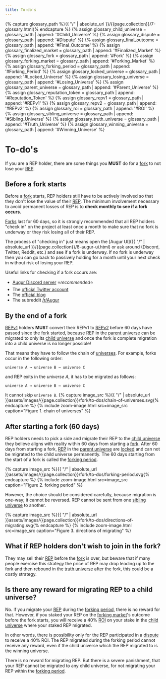 ```yaml
---
title: To-do's
---
```

{% capture glossary_path %}{{ "/" | absolute_url }}/{{page.collection}}/7-glossary.html{% endcapture %}
{% assign glossary_child_universe = glossary_path | append: '#Child_Universe' %}
{% assign glossary_dispute = glossary_path | append: '#Dispute' %}
{% assign glossary_final_outcome = glossary_path | append: '#Final_Outcome' %}
{% assign glossary_finalized_market = glossary_path | append: '#Finalized_Market' %}
{% assign glossary_fork = glossary_path | append: '#Fork' %}
{% assign glossary_forking_market = glossary_path | append: '#Forking_Market' %}
{% assign glossary_forking_period = glossary_path | append: '#Forking_Period' %}
{% assign glossary_locked_universe = glossary_path | append: '#Locked_Universe' %}
{% assign glossary_losing_universe = glossary_path | append: '#Losing_Universe' %}
{% assign glossary_parent_universe = glossary_path | append: '#Parent_Universe' %}
{% assign glossary_reputation_token = glossary_path | append: '#Reputation_Token' %}
{% assign glossary_repv1 = glossary_path | append: '#REPv1' %}
{% assign glossary_repv2 = glossary_path | append: '#REPv2' %}
{% assign glossary_roi = glossary_path | append: '#ROI' %}
{% assign glossary_sibling_universe = glossary_path | append: '#Sibling_Universe' %}
{% assign glossary_truth_universe = glossary_path | append: '#Truth_Universe' %}
{% assign glossary_winning_universe = glossary_path | append: '#Winning_Universe' %}

# To-do's
If you are a REP holder, there are some things you **MUST** do for a [fork]({{glossary_fork}}) to not lose your [REP]({{glossary_reputation_token}}).

## Before a fork starts
Before a [fork]({{glossary_fork}}) starts, REP holders still have to be actively involved so that they don't lose the value of their [REP]({{glossary_reputation_token}}). The minimum involvement necessary to avoid permanent losses of REP is to **check monthly to see if a fork occurs**.

[Forks]({{glossary_fork}}) last for 60 days, so it is strongly recommended that all REP holders "check in" on the project at least once a month to make sure that no fork is underway or they risk losing all of their REP.

The process of "checking in" just means open the [Augur UI]({{ "/" | absolute_url }}/{{page.collection}}/8-augur-ui.html) or ask around (Discord, Twitter, Reddit, etc.) and see if a fork is underway. If no fork is underway then you can go back to passively holding for a month until your next check in without risk of losing your REP.

Useful links for checking if a fork occurs are:
 - [Augur Discord server](https://invite.augur.net)  ⭐*recommended*⭐
 - The [official Twitter account](https://twitter.com/augurproject)
 - The [official blog](https://augur.net/blog)
 - The subreddit [/r/Augur](https://www.reddit.com/r/Augur/)

## By the end of a fork
[REPv1]({{glossary_repv1}}) holders **MUST** convert their REPv1 to [REPv2]({{glossary_repv2}}) before 60 days have passed since the [fork]({{glossary_fork}}) started, because [REP]({{glossary_reputation_token}}) in the [parent universe]({{glossary_parent_universe}}) can be migrated to only its [child universe]({{glossary_child_universe}}) and once the fork is complete migration into a child universe is no longer possible!

That means they have to follow the chain of [universes]({{glossary_universe}}). For example, forks occur in the following order:
```
universe A → universe B → universe C
```
and REP exits in the *universe A*, it has to be migrated as follows: 
```
universe A → universe B → universe C
```
It cannot skip `universe B`.
{% capture image_src %}{{ "/" | absolute_url }}assets/images/{{page.collection}}/fork/to-dos/chain-of-universes.svg{% endcapture %}
{% include zoom-image.html src=image_src caption="Figure 1. chain of universes" %}

## After starting a fork (60 days)
REP holders needs to pick a side and migrate their REP to the [child universe]({{glossary_child_universe}}) they believe aligns with reality within 60 days from starting a [fork]({{glossary_fork}}). After 60 days from starting a fork, [REP]({{glossary_reputation_token}}) in the [parent universe]({{glossary_parent_universe}}) are [locked]({{glossary_locked_universe}}) and can not be migrated to the child universe permanently. The 60 days starting from the start of a fork is called the [forking period]({{glossary_forking_period}}).

{% capture image_src %}{{ "/" | absolute_url }}assets/images/{{page.collection}}/fork/to-dos/forking-period.svg{% endcapture %}
{% include zoom-image.html src=image_src caption="Figure 2. forking period" %}

However, the choice should be considered carefully, because migration is one-way; it cannot be reversed. REP cannot be sent from one [sibling universe]({{glossary_sibling_universe}}]) to another.

{% capture image_src %}{{ "/" | absolute_url }}assets/images/{{page.collection}}/fork/to-dos/directions-of-migrating.svg{% endcapture %}
{% include zoom-image.html src=image_src caption="Figure 3. directions of migrating" %}

## What if REP holders don't wish to join in the fork?
They may sell their [REP]({{glossary_reputation_token}}) before the [fork]({{glossary_fork}}) is over, but beware that if many people exercise this strategy the price of REP may drop leading up to the fork and then rebound in the [truth universe]({{glossary_truth_universe}}) after the fork, this could be a costly strategy.

## Is there any reward for migrating REP to a child universe?
No. If you migrate your [REP]({{glossary_reputation_token}}) during the [forking period]({{glossary_forking_period}}), there is no reward for that. However, if you staked your REP on the [forking market]({{glossary_forking_market}})'s outcome before the fork starts, you will receive a 40% [ROI]({{glossary_roi}}) on your stake in the [child universe]({{glossary_winning_universe}}) where your staked REP migrated.

In other words, there is possibility only for the REP participated in a [dispute]({{glossary_dispute}}) to receive a 40% ROI. The REP migrated during the forking period cannot receive any reward, even if the child universe which the REP migrated to is the winning universe.

There is no reward for migrating REP. But there is a severe panishment, that your REP cannot be migrated to any child universe, for not migrating your REP within the [forking period]({{glossary_forking_period}}).